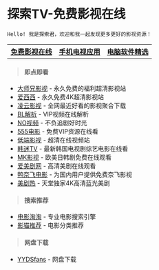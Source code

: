 # 探索TV-免费影视在线

    Hello! 我是探索君，欢迎和我一起发现更多更好的影视资源！

<table>
<tr>
<th><a href="index.html">免费影视在线</a></th>
<th><a href="motvapp.html">手机电视应用</a></th>
<th><a href="pcsoft.html">电脑软件精选</a></th>
</tr>
</table>

> #### 即点即看

* [大师兄影视](https://tv.ci) - 永久免费的福利超清影视站
* [爱西西](https://aixixi.vip) - 永久免费4K超清影视站
* [凌云影视](https://www.lingyun.tv) - 全网最近好看的影视聚合下载
* [BL解析](https://vip.bljiex.cc) - VIP视频在线解析
* [NO视频](https://www.novipnoad.com) - 不负追剧好时光
* [555电影](https://www.o8tv.com) - 免费VIP资源在线看
* [低端影视](https://ddys.tv) - 超清在线视频站
* [韩迷TV](https://www.hmtv.me) - 最新韩国电视剧综艺电影在线看
* [MK影视](https://www.mkvdo.com) - 欧美日韩剧免费在线观看
* [爱美剧网](https://www.mjw2020.com) - 高清美剧在线观看
* [鸭奈飞电影](https://yanetflix.com) - 为国内用户提供免费奈飞影视
* [美剧热](https://meijure.com) - 天堂独家4K高清蓝光美剧<br>

> #### 搜索推荐

* [电影淘淘](https://www.dianyingtaotao.com) - 专业电影搜索引擎
* [影猫推荐](https://www.mvcat.com) - 电影分类推荐<br>

> #### 网盘下载

* [YYDSfans](https://yyds.fans) - 网盘下载
